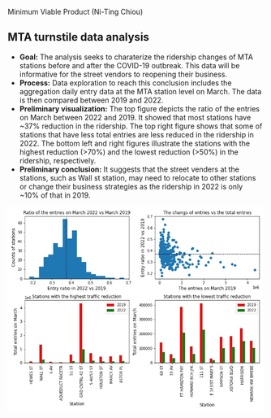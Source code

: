 Minimum Viable Product (Ni-Ting Chiou)

##  MTA turnstile data analysis
* **Goal:** The analysis seeks to charaterize the ridership changes of MTA stations before and after the COVID-19 outbreak. This data will be informative for the street vendors to reopening their business.
* **Process:** Data exploration to reach this conclusion includes the aggregation daily entry data at the MTA station level on March. The data is then compared between 2019 and 2022.
* **Preliminary visualization:** The top figure depicts the ratio of the entries on March between 2022 and 2019. It showed that most stations have ~37% reduction in the ridership. The top right figure shows that some of stations that have less total entries are less reduced in the ridership in 2022. The bottom left and right figures illustrate the stations with the highest reduction (>70%) and the lowest reduction (>50%) in the ridership, respectively.
* **Preliminary conclusion:** It suggests that the street venders at the stations, such as Wall st station, may need to relocate to other stations or change their business strategies as the ridership in 2022 is only ~10% of that in 2019.



![alt text](https://github.com/chiouNT/Metis_EDA/blob/main/image4.jpg)
